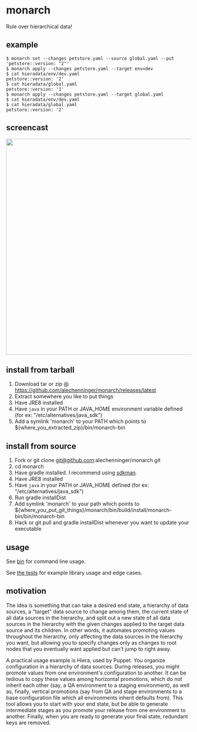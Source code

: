 # monarch
Rule over hierarchical data!

## example
```
$ monarch set --changes petstore.yaml --source global.yaml --put 'petstore::version: "2"'
$ monarch apply --changes petstore.yaml --target env=dev
$ cat hieradata/env/dev.yaml 
petstore::version: '2'
$ cat hieradata/global.yaml 
petstore::version: '1'
$ monarch apply --changes petstore.yaml --target global.yaml
$ cat hieradata/env/dev.yaml 
$ cat hieradata/global.yaml 
petstore::version: '2'
```

## screencast

<a href="https://asciinema.org/a/47206?speed=2&autoplay=1" target="_blank"><img src="https://asciinema.org/a/47206.png" width="589"/></a>

## install from tarball
1. Download tar or zip @ https://github.com/alechenninger/monarch/releases/latest
2. Extract somewhere you like to put things
3. Have JRE8 installed
4. Have `java` in your PATH or JAVA_HOME environment variable defined (for ex: "/etc/alternatives/java_sdk")
5. Add a symlink 'monarch' to your PATH which points to ${where_you_extracted_zip}/bin/monarch-bin

## install from source
1. Fork or git clone git@github.com:alechenninger/monarch.git
2. cd monarch
3. Have gradle installed. I recommend using [sdkman](http://sdkman.io/usage.html).
4. Have JRE8 installed
5. Have `java` in your PATH or JAVA_HOME defined (for ex: "/etc/alternatives/java_sdk")
6. Run gradle installDist
7. Add symlink 'monarch' to your path which points to ${where_you_put_git_things}/monarch/bin/build/install/monarch-bin/bin/monarch-bin
8. Hack or git pull and gradle installDist whenever you want to update your executable

## usage
See [bin](https://github.com/alechenninger/monarch/blob/master/bin/) for command line usage.

See [the tests](https://github.com/alechenninger/monarch/blob/master/lib/test/MonarchTest.groovy) for
example library usage and edge cases.

## motivation
The idea is something that can take a desired end state, a hierarchy of data sources, a "target"
data source to change among them, the current state of all data sources in the hierarchy, and
split out a new state of all data sources in the hierarchy with the given changes applied to the
target data source and its children. In other words, it automates promoting values throughout the
hierarchy, only affecting the data sources in the hierarchy you want, but allowing you to specify
changes only as changes to root nodes that you eventually want applied but can't jump to right 
away.

A practical usage example is Hiera, used by Puppet. You organize configuration in a hierarchy of
data sources. During releases, you might promote values from one environment's configuration to
another. It can be tedious to copy these values among horizontal promotions, which do not inherit
each other (say, a QA environment to a staging environment), as well as, finally, vertical
promotions (say from QA and stage environments to a base configuration file which all environments
inherit defaults from). This tool allows you to start with your end state, but be able to generate
intermediate stages as you promote your release from one environment to another. Finally, when you
are ready to generate your final state, redundant keys are removed.
